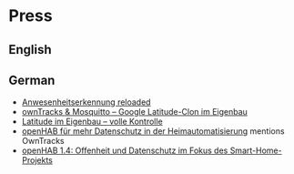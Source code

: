 # Press

## English

## German

* [Anwesenheitserkennung reloaded](http://www.spiller.me/anwesenheitserkennung-reloaded/)
* [ownTracks & Mosquitto – Google Latitude-Clon im Eigenbau](https://cloudlog.de/owntracks-mosquitto-google-latitude-clon-im-eigenbau/)
* [Latitude im Eigenbau – volle Kontrolle](http://stadt-bremerhaven.de/latitude-im-eigenbau-volle-kontrolle/)
* [openHAB für mehr Datenschutz in der Heimautomatisierung](http://www.heise.de/developer/meldung/openHAB-fuer-mehr-Datenschutz-in-der-Heimautomatisierung-2109650.html) mentions OwnTracks
* [openHAB 1.4: Offenheit und Datenschutz im Fokus des Smart-Home-Projekts](https://jaxenter.de/openhab-1-4-offenheit-und-datenschutz-im-fokus-des-smart-home-projekts-1618)
